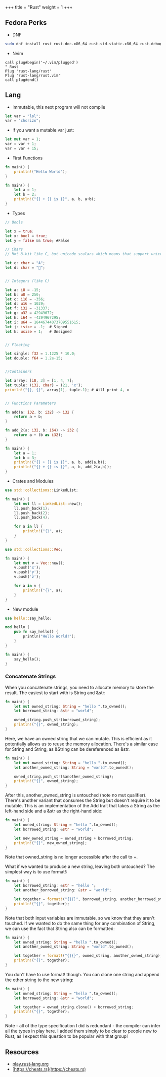 +++
title = "Rust"
weight = 1
+++

## Fedora Perks

- DNF

```bash
sudo dnf install rust rust-doc.x86_64 rust-std-static.x86_64 rust-debugger-common.noarch rust-analysis.x86_64 rust-packaging.x86_64 --best --allowerasing -y
```

- Nvim
```vim
call plug#begin('~/.vim/plugged')
" Rust
Plug 'rust-lang/rust'
Plug 'rust-lang/rust.vim'
call plug#end()
```

## Lang

- Immutable, this next program will not compile

```rust
let var = "lol";
var = "chorizo";
```

- If you want a mutable var just:

```rust
let mut var = 1;
var = var + 1;
var = var + 15;
```

- First Functions
```rust
fn main() {
    println!("Hello World");
}
```

```rust
fn main() {
    let a = 1;
    let b = 2;
    println!("{} + {} is {}", a, b, a+b);
}
```

- Types

```rust
// Bools

let x = true;
let x: bool = true;
let y = false && true; #False

// Chars
// Not 8-bit like C, but unicode scalars which means that support unicode ootb

let c: char = "A";
let d: char = "";


// Integers (like C)

let a: i8 = -15;
let b: u8 = 250;
let c: i16 = -356;
let d: u16 = 1029;
let f: i32 = -31337;
let g: u32 = 42949672;
let h: i64 = -4294967295;
let i: u64 = 18446744073709551615;
let j: isize = -1;  # Signed 
let k: usize = 1;   # Unsigned


// Floating

let single: f32 = 1.1225 * 10.0;
let double: f64 = 1.2e-15;


//Containers

let array: [i8, 3] = [1, 4, 7];
let tuple: (i32, char) = (21, 'x');
println!("{}, {}", array[1], tuple.1); # Will print 4, x


// Functions Parameters

fn add(a: i32, b: i32) -> i32 {
    return a + b;
}

fn add_2(a: i32, b: i64) -> i32 {
    return a + (b as i32);
}

fn main() {
    let a = 1;
    let b = 3;
    println!("{} + {} is {}", a, b, add(a,b));
    println!("{} + {} is {}", a, b, add_2(a,b));
}
```

- Crates and Modules

```rust
use std::collections::LinkedList;

fn main() {
    let mut ll = LinkedList::new();
    ll.push_back(1);
    ll.push_back(2);
    ll.push_back(4);

    for a in ll {
        println!("{}", a);
    }
}
```

```rust
use std::collections::Vec;

fn main() {
    let mut v = Vec::new();
    v.push('x');
    v.push('y');
    v.push('z');

    for a in v {
        println!("{}", a);
    }
}
```

- New module
```rust
use hello::say_hello;

mod hello {
    pub fn say_hello() {
        println("Hello World!");
    }
}

fn main() {
    say_hello();
}
```

### Concatenate Strings

When you concatenate strings, you need to allocate memory to store the result. The easiest to start with is String and &str:

```rust
fn main() {
    let mut owned_string: String = "hello ".to_owned();
    let borrowed_string: &str = "world";

    owned_string.push_str(borrowed_string);
    println!("{}", owned_string);
}
```

Here, we have an owned string that we can mutate. This is efficient as it potentially allows us to reuse the memory allocation. There's a similar case for String and String, as &String can be dereferenced as &str.

```rust
fn main() {
    let mut owned_string: String = "hello ".to_owned();
    let another_owned_string: String = "world".to_owned();

    owned_string.push_str(&another_owned_string);
    println!("{}", owned_string);
}
```

After this, another_owned_string is untouched (note no mut qualifier). There's another variant that consumes the String but doesn't require it to be mutable. This is an implementation of the Add trait that takes a String as the left-hand side and a &str as the right-hand side:

```rust
fn main() {
    let owned_string: String = "hello ".to_owned();
    let borrowed_string: &str = "world";

    let new_owned_string = owned_string + borrowed_string;
    println!("{}", new_owned_string);
}
```

Note that owned_string is no longer accessible after the call to +.

What if we wanted to produce a new string, leaving both untouched? The simplest way is to use format!:

```rust
fn main() {
    let borrowed_string: &str = "hello ";
    let another_borrowed_string: &str = "world";

    let together = format!("{}{}", borrowed_string, another_borrowed_string);
    println!("{}", together);
}
```

Note that both input variables are immutable, so we know that they aren't touched. If we wanted to do the same thing for any combination of String, we can use the fact that String also can be formatted:

```rust
fn main() {
    let owned_string: String = "hello ".to_owned();
    let another_owned_string: String = "world".to_owned();

    let together = format!("{}{}", owned_string, another_owned_string);
    println!("{}", together);
}
```

You don't have to use format! though. You can clone one string and append the other string to the new string:

```rust
fn main() {
    let owned_string: String = "hello ".to_owned();
    let borrowed_string: &str = "world";

    let together = owned_string.clone() + borrowed_string;
    println!("{}", together);
}
```

Note - all of the type specification I did is redundant - the compiler can infer all the types in play here. I added them simply to be clear to people new to Rust, as I expect this question to be popular with that group!


## Resources

- [play.rust-lang.org](play.rust-lang.org)
- [https://cheats.rs](https://cheats.rs)
